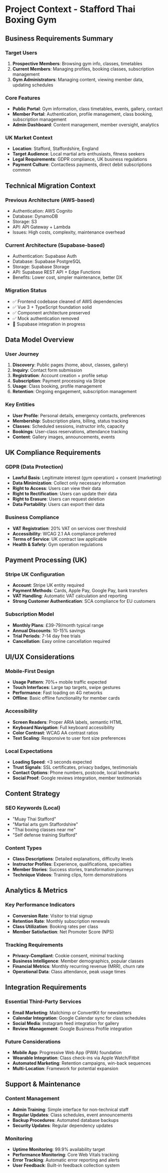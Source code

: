 # Project Context - Stafford Thai Boxing Gym

## Business Requirements Summary

### Target Users
1. **Prospective Members**: Browsing gym info, classes, timetables
2. **Current Members**: Managing profiles, booking classes, subscription management
3. **Gym Administrators**: Managing content, viewing member data, updating schedules

### Core Features
- **Public Portal**: Gym information, class timetables, events, gallery, contact
- **Member Portal**: Authentication, profile management, class booking, subscription management
- **Admin Dashboard**: Content management, member oversight, analytics

### UK Market Context
- **Location**: Stafford, Staffordshire, England
- **Target Audience**: Local martial arts enthusiasts, fitness seekers
- **Legal Requirements**: GDPR compliance, UK business regulations
- **Payment Culture**: Contactless payments, direct debit subscriptions common

## Technical Migration Context

### Previous Architecture (AWS-based)
- Authentication: AWS Cognito
- Database: DynamoDB
- Storage: S3
- API: API Gateway + Lambda
- Issues: High costs, complexity, maintenance overhead

### Current Architecture (Supabase-based)
- Authentication: Supabase Auth
- Database: Supabase PostgreSQL
- Storage: Supabase Storage
- API: Supabase REST API + Edge Functions
- Benefits: Lower cost, simpler maintenance, better DX

### Migration Status
- ✅ Frontend codebase cleaned of AWS dependencies
- ✅ Vue 3 + TypeScript foundation solid
- ✅ Component architecture preserved
- ✅ Mock authentication removed
- 🔄 Supabase integration in progress

## Data Model Overview

### User Journey
1. **Discovery**: Public pages (home, about, classes, gallery)
2. **Inquiry**: Contact form submission
3. **Registration**: Account creation + profile setup
4. **Subscription**: Payment processing via Stripe
5. **Usage**: Class booking, profile management
6. **Retention**: Ongoing engagement, subscription management

### Key Entities
- **User Profile**: Personal details, emergency contacts, preferences
- **Membership**: Subscription plans, billing, status tracking
- **Classes**: Scheduled sessions, instructor info, capacity
- **Bookings**: User-class reservations, attendance tracking
- **Content**: Gallery images, announcements, events

## UK Compliance Requirements

### GDPR (Data Protection)
- **Lawful Basis**: Legitimate interest (gym operation) + consent (marketing)
- **Data Minimization**: Collect only necessary information
- **Right to Access**: Users can view their data
- **Right to Rectification**: Users can update their data
- **Right to Erasure**: Users can request deletion
- **Data Portability**: Users can export their data

### Business Compliance
- **VAT Registration**: 20% VAT on services over threshold
- **Accessibility**: WCAG 2.1 AA compliance preferred
- **Terms of Service**: UK contract law applicable
- **Health & Safety**: Gym operation regulations

## Payment Processing (UK)

### Stripe UK Configuration
- **Account**: Stripe UK entity required
- **Payment Methods**: Cards, Apple Pay, Google Pay, bank transfers
- **VAT Handling**: Automatic VAT calculation and reporting
- **Strong Customer Authentication**: SCA compliance for EU customers

### Subscription Model
- **Monthly Plans**: £39-79/month typical range
- **Annual Discounts**: 10-15% savings
- **Trial Periods**: 7-14 day free trials
- **Cancellation**: Easy online cancellation required

## UI/UX Considerations

### Mobile-First Design
- **Usage Pattern**: 70%+ mobile traffic expected
- **Touch Interfaces**: Large tap targets, swipe gestures
- **Performance**: Fast loading on 4G networks
- **Offline**: Basic offline functionality for member cards

### Accessibility
- **Screen Readers**: Proper ARIA labels, semantic HTML
- **Keyboard Navigation**: Full keyboard accessibility
- **Color Contrast**: WCAG AA contrast ratios
- **Text Scaling**: Responsive to user font size preferences

### Local Expectations
- **Loading Speed**: <3 seconds expected
- **Trust Signals**: SSL certificates, privacy badges, testimonials
- **Contact Options**: Phone numbers, postcode, local landmarks
- **Social Proof**: Google reviews integration, member testimonials

## Content Strategy

### SEO Keywords (Local)
- "Muay Thai Stafford"
- "Martial arts gym Staffordshire"
- "Thai boxing classes near me"
- "Self defense training Stafford"

### Content Types
- **Class Descriptions**: Detailed explanations, difficulty levels
- **Instructor Profiles**: Experience, qualifications, specialties
- **Member Stories**: Success stories, transformation journeys
- **Technique Videos**: Training clips, form demonstrations

## Analytics & Metrics

### Key Performance Indicators
- **Conversion Rate**: Visitor to trial signup
- **Retention Rate**: Monthly subscription renewals
- **Class Utilization**: Booking rates per class
- **Member Satisfaction**: Net Promoter Score (NPS)

### Tracking Requirements
- **Privacy-Compliant**: Cookie consent, minimal tracking
- **Business Intelligence**: Member demographics, popular classes
- **Financial Metrics**: Monthly recurring revenue (MRR), churn rate
- **Operational Data**: Class attendance, peak usage times

## Integration Requirements

### Essential Third-Party Services
- **Email Marketing**: Mailchimp or ConvertKit for newsletters
- **Calendar Integration**: Google Calendar sync for class schedules
- **Social Media**: Instagram feed integration for gallery
- **Review Management**: Google Business Profile integration

### Future Considerations
- **Mobile App**: Progressive Web App (PWA) foundation
- **Wearable Integration**: Class check-ins via Apple Watch/Fitbit
- **Automated Marketing**: Retention campaigns, win-back sequences
- **Multi-Location**: Framework for potential expansion

## Support & Maintenance

### Content Management
- **Admin Training**: Simple interface for non-technical staff
- **Regular Updates**: Class schedules, event announcements
- **Backup Procedures**: Automated database backups
- **Security Updates**: Regular dependency updates

### Monitoring
- **Uptime Monitoring**: 99.9% availability target
- **Performance Monitoring**: Core Web Vitals tracking
- **Error Tracking**: Automatic error reporting and alerts
- **User Feedback**: Built-in feedback collection system